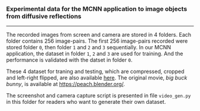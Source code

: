 ### Experimental data for the MCNN application to image objects from diffusive reflections

---

The recorded images from screen and camera are stored in 4 folders. Each folder contains 256 image-pairs.
The first 256 image-pairs recorded were stored folder `0`, then folder `1` and `2` and `3` sequentially.
In our MCNN application, the dataset in folder `1`, `2` and `3` are used for training. And the performance is validated with the datset in folder `0`.

These 4 dataset for traning and testing, which are compressed, cropped and left-right flipped, are also available [here](http://144.91.70.240/d/25822e291351488780e5/).
The original movie, _big buck bunny_, is available at <https://peach.blender.org/>.

The screenshot and camera capture script is presented in file `video_gen.py` in this folder for readers who want to generate their own dataset.


